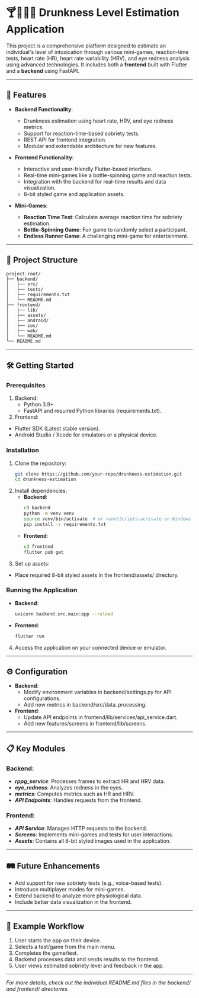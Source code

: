 # 🍸🥂🍻🍺 Drunkness Level Estimation Application

This project is a comprehensive platform designed to estimate an individual's level of intoxication through various
mini-games, reaction-time tests, heart rate (HR), heart rate variability (HRV), and eye redness analysis using advanced
technologies. It includes both a **frontend** built with Flutter and a **backend** using FastAPI.

---

## 🚀 Features

- **Backend Functionality**:
   - Drunkness estimation using heart rate, HRV, and eye redness metrics.
   - Support for reaction-time-based sobriety tests.
   - REST API for frontend integration.
   - Modular and extendable architecture for new features.

- **Frontend Functionality**:
   - Interactive and user-friendly Flutter-based interface.
   - Real-time mini-games like a bottle-spinning game and reaction tests.
   - Integration with the backend for real-time results and data visualization.
   - 8-bit styled game and application assets.

- **Mini-Games**:
   - **Reaction Time Test**: Calculate average reaction time for sobriety estimation.
   - **Bottle-Spinning Game**: Fun game to randomly select a participant.
   - **Endless Runner Game**: A challenging mini-game for entertainment.

---

## 📂 Project Structure

```plaintext
project-root/
├── backend/
│   ├── src/
│   ├── tests/
│   ├── requirements.txt
│   └── README.md
├── frontend/
│   ├── lib/
│   ├── assets/
│   ├── android/
│   ├── ios/
│   ├── web/
│   └── README.md
└── README.md
```

---

## 🛠️ Getting Started

### Prerequisites

1. Backend:
   - Python 3.9+
   - FastAPI and required Python libraries (requirements.txt).
2. Frontend:
- Flutter SDK (Latest stable version).
- Android Studio / Xcode for emulators or a physical device.

### Installation

1. Clone the repository:
   ```bash
   git clone https://github.com/your-repo/drunkness-estimation.git
   cd drunkness-estimation
   ```
2. Install dependencies:
   - **Backend**:
      ```bash
      cd backend
      python -m venv venv
      source venv/bin/activate  # or venv\Scripts\activate on Windows
      pip install -r requirements.txt
      ```
   - **Frontend**:
      ```bash
      cd frontend
      flutter pub get
      ```
3. Set up assets:

- Place required 8-bit styled assets in the frontend/assets/ directory.

### Running the Application

- **Backend**:
   ```bash
   uvicorn backend.src.main:app --reload 
   ```
- **Frontend**:
   ```bash
   flutter run
   ```

4. Access the application on your connected device or emulator.

---

## ⚙️ Configuration

- **Backend**:
   - Modify environment variables in backend/settings.py for API configurations.
   - Add new metrics in backend/src/data_processing.
- **Frontend**:
   - Update API endpoints in frontend/lib/services/api_service.dart.
   - Add new features/screens in frontend/lib/screens.

---

## 📋 Key Modules

### Backend:

- ***rppg_service***: Processes frames to extract HR and HRV data.
- ***eye_redness***: Analyzes redness in the eyes.
- ***metrics***: Computes metrics such as HR and HRV.
- ***API Endpoints***: Handles requests from the frontend.

### Frontend:

- ***API Service***: Manages HTTP requests to the backend.
- ***Screens***: Implements mini-games and tests for user interactions.
- ***Assets***: Contains all 8-bit styled images used in the application.

---

## 🛤️ Future Enhancements

- Add support for new sobriety tests (e.g., voice-based tests).
- Introduce multiplayer modes for mini-games.
- Extend backend to analyze more physiological data.
- Include better data visualization in the frontend.

---

## 🔄 Example Workflow

1. User starts the app on their device.
2. Selects a test/game from the main menu.
3. Completes the game/test.
4. Backend processes data and sends results to the frontend.
5. User views estimated sobriety level and feedback in the app.

---
*For more details, check out the individual README.md files in the backend/ and frontend/ directories.*